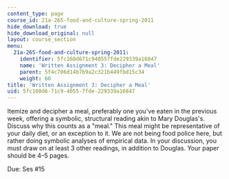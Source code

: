 ```yaml
---
content_type: page
course_id: 21a-265-food-and-culture-spring-2011
hide_download: true
hide_download_original: null
layout: course_section
menu:
  21a-265-food-and-culture-spring-2011:
    identifier: 5fc160d671c940557fde229339a16847
    name: 'Written Assignment 3: Decipher a Meal'
    parent: 5f4c706d14b7b9a2c321b449fbd15c34
    weight: 60
title: 'Written Assignment 3: Decipher a Meal'
uid: 5fc160d6-71c9-4055-7fde-229339a16847
---
```


Itemize and decipher a meal, preferably one you've eaten in the previous week, offering a symbolic, structural reading akin to Mary Douglas's. Discuss why this counts as a "meal." This meal might be representative of your daily diet, or an exception to it. We are not being food police here, but rather doing symbolic analyses of empirical data. In your discussion, you must draw on at least 3 other readings, in addition to Douglas. Your paper should be 4–5 pages.

Due: Ses #15